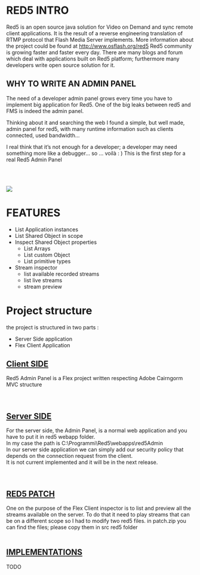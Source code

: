 # RED5 INTRO #
Red5 is an open source java solution for Video on Demand and sync remote client applications.
It is the result of a reverse engineering  translation of RTMP protocol that Flash Media Server implements.
More information about the project could be found at http://www.osflash.org/red5
Red5 community is growing faster and faster every day. There are many blogs and forum which deal with applications built on Red5 platform; furthermore many developers write open source solution for it.


## WHY TO WRITE AN ADMIN PANEL ##
The need of a developer admin panel grows every time you have to implement big application for Red5.
One of the big leaks between red5 and FMS is indeed the admin panel.

Thinking about it and searching  the web I found a simple, but well made, admin panel for red5, with many runtime information such as clients connected, used bandwidth…

I real think that it’s not enough for a developer; a developer may need something more like a debugger… so … voilà : )
This is the first step for a real Red5 Admin Panel

<br><br>


<img src='http://www.okpress.it/red5Admin/objectInspector.jpg' />

<h1>FEATURES</h1>


<ul><li>List Application instances<br>
</li><li>List Shared Object in scope<br>
</li><li>Inspect Shared Object properties<br>
<ul><li>List Arrays<br>
</li><li>List custom Object<br>
</li><li>List primitive types<br>
</li></ul></li><li>Stream inspector<br>
<ul><li>list available recorded streams<br>
</li><li>list live streams<br>
</li><li>stream preview</li></ul></li></ul>


<h1>Project structure</h1>

the project is structured in two parts :<br>
<ul><li>Server Side application<br>
</li><li>Flex Client Application</li></ul>

<h2><a href='.md'>Client SIDE </a></h2>
Red5 Admin Panel is a Flex project written respecting Adobe Cairngorm MVC structure<br>
<br>
<br>
<h2><a href='.md'>Server SIDE </a></h2>
For the server side, the Admin Panel, is a normal web application and you have to put it in red5 webapp folder.<br>
In my case the path is C:\Programmi\Red5\webapps\red5Admin<br>
In our server side application we can simply add our security policy that depends on the connection request from the client.<br>
It is not current implemented and it will be in the next release.<br>
<br>
<br>
<h2><a href='.md'>RED5 PATCH </a></h2>
One on the purpose of the Flex Client inspector is to list and preview all the streams available on the server. To do that it need to play streams that can be on a different scope so I had to modify two red5 files. in patch.zip you can find the files; please copy them in src red5 folder<br>
<br>
<h2><a href='FUTURE.md'>IMPLEMENTATIONS </a></h2>
TODO<br>
